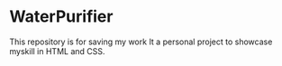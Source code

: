 # WaterPurifier
This repository is for saving my work
It a personal project to showcase myskill in HTML and CSS.
